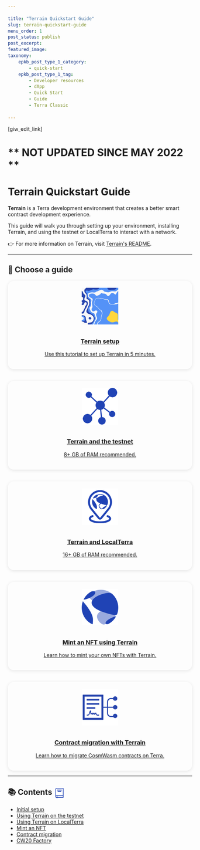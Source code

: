 ```yaml
---

title: "Terrain Quickstart Guide"
slug: terrain-quickstart-guide
menu_order: 1
post_status: publish
post_excerpt: 
featured_image: 
taxonomy:
    epkb_post_type_1_category:
        - quick-start
    epkb_post_type_1_tag:
        - Developer resources
        - dApp
        - Quick Start
        - Guide
        - Terra Classic

---
```

<p>[giw_edit_link]</p>

# ** NOT UPDATED SINCE MAY 2022 **

# Terrain Quickstart Guide

**Terrain** is a Terra development environment that creates a better smart contract development experience.

This guide will walk you through setting up your environment, installing Terrain, and using the testnet or LocalTerra to interact with a network.

👉 For more information on Terrain, visit [Terrain's README](https://github.com/terra-money/terrain#readme).

---

## 🧩 Choose a guide

<div class="terrain-grid" style="display: grid; grid-template-columns: repeat(auto-fit, minmax(240px, 1fr)); gap: 2rem; align-items: start;">

<div class="terrain-card" style="text-align:center; border-radius:1rem; box-shadow:0 2px 10px rgba(0,0,0,0.1); padding:1.2rem;">
  <a href="initial-setup/">
    <img src="https://github.com/lunctoken/english/raw/main/img/terrain.png" alt="Terrain setup" style="max-width:100px; padding-bottom:10px;" />
    <h3>Terrain setup</h3>
    <p>Use this tutorial to set up Terrain in 5 minutes.</p>
  </a>
</div>

<div class="terrain-card" style="text-align:center; border-radius:1rem; box-shadow:0 2px 10px rgba(0,0,0,0.1); padding:1.2rem;">
  <a href="using-terrain-testnet/">
    <img src="https://github.com/lunctoken/english/raw/main/img/icon_node.svg" alt="Terrain testnet" style="max-width:100px; padding-bottom:10px;" />
    <h3>Terrain and the testnet</h3>
    <p>8+ GB of RAM recommended.</p>
  </a>
</div>

<div class="terrain-card" style="text-align:center; border-radius:1rem; box-shadow:0 2px 10px rgba(0,0,0,0.1); padding:1.2rem;">
  <a href="using-terrain-localterra/">
    <img src="https://github.com/lunctoken/english/raw/main/img/LocalTerra.svg" alt="Terrain LocalTerra" style="max-width:100px; padding-bottom:10px;" />
    <h3>Terrain and LocalTerra</h3>
    <p>16+ GB of RAM recommended.</p>
  </a>
</div>

<div class="terrain-card" style="text-align:center; border-radius:1rem; box-shadow:0 2px 10px rgba(0,0,0,0.1); padding:1.2rem;">
  <a href="mint-an-nft/">
    <img src="https://github.com/lunctoken/english/raw/main/img/bullet_terra.svg" alt="Mint an NFT" style="max-width:100px; padding-bottom:10px;" />
    <h3>Mint an NFT using Terrain</h3>
    <p>Learn how to mint your own NFTs with Terrain.</p>
  </a>
</div>

<div class="terrain-card" style="text-align:center; border-radius:1rem; box-shadow:0 2px 10px rgba(0,0,0,0.1); padding:1.2rem;">
  <a href="contract-migration/">
    <img src="https://github.com/lunctoken/english/raw/main/img/icon_smartcontract.svg" alt="Contract Migration" style="max-width:100px; padding-bottom:10px;" />
    <h3>Contract migration with Terrain</h3>
    <p>Learn how to migrate CosmWasm contracts on Terra.</p>
  </a>
</div>

</div>

---

## 📚 Contents <img src="https://github.com/lunctoken/english/raw/main/img/Glossary.svg" alt="Glossary icon" height="30px" style="vertical-align: middle;">

<ul>
  <li><a href="initial-setup/">Initial setup</a></li>
  <li><a href="using-terrain-testnet/">Using Terrain on the testnet</a></li>
  <li><a href="using-terrain-localterra/">Using Terrain on LocalTerra</a></li>
  <li><a href="mint-an-nft/">Mint an NFT</a></li>
  <li><a href="contract-migration/">Contract migration</a></li>
  <li><a href="cw20-factory/">CW20 Factory</a></li>
</ul>
